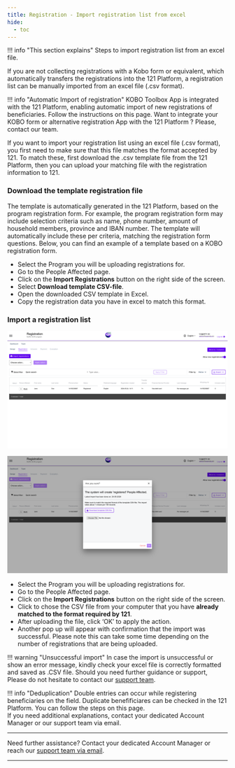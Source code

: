 ```yaml
---
title: Registration - Import registration list from excel
hide:
  - toc
---
```


!!! info "This section explains"
    Steps to import registration list from an excel file.
    

If you are not collecting registrations with a Kobo form or equivalent, which automatically transfers the registrations into the 121 Platform, a registration list can be manually imported from an excel file (.csv format).

!!! info "Automatic Import of registration"
    KOBO Toolbox App is integrated with the 121 Platform, enabling automatic import of new registrations of beneficiaries. Follow the instructions on this page.
    Want to integrate your KOBO form or alternative registration App with the 121 Platform ? Please, contact our team.

If you want to import your registration list using an excel file (.csv format), you first need to make sure that this file matches the format accepted by 121. To match these, first download the .csv template file from the 121 Platform, then you can upload your matching file with the registration information to 121.

### **Download the template registration file**

The template is automatically generated in the 121 Platform, based on the program registration form.
For example, the program registration form may include selection criteria such as name, phone number, amount of household members, province and IBAN number. The template will automatically include these per criteria, matching the registration form questions. Below, you can find an example of a template based on a KOBO registration form.

<!-- INCLUDE 2 PICTURES MATCHING 5 CRITERIA + COLUMNS -->

- Select the Program you will be uploading registrations for.
- Go to the People Affected page.
- Click on the **Import Registrations** button on the right side of the screen.
- Select **Download template CSV-file**.
- Open the downloaded CSV template in Excel.
- Copy the registration data you have in excel to match this format.


### **Import a registration list**

![Import Registration button](https://raw.githubusercontent.com/global-121/121-platform/main/e2e/tests/__screenshots__/UserManualScreenshots/userManualScreenshots.spec.ts/RegistrationPageOverview.png)

![Import Registration pop-up](https://raw.githubusercontent.com/global-121/121-platform/main/e2e/tests/__screenshots__/UserManualScreenshots/userManualScreenshots.spec.ts/RegistrationImportFile.png)

- Select the Program you will be uploading registrations for.
- Go to the People Affected page.
- Click on the **Import Registrations** button on the right side of the screen.
- Click to chose the CSV file from your computer that you have **already matched to the format required by 121**.
- After uploading the file, click ‘OK’ to apply the action.
- Another pop up will appear with confirmation that the import was successful. Please note this can take some time depending on the number of registrations that are being uploaded.

!!! warning "Unsuccessful import"
    In case the import is unsuccessful or show an error message, kindly check your excel file is correctly formatted and saved as .CSV file.
    Should you need further guidance or support, Please do not hesitate to contact our [support team](mailto:support@121.global).


!!! info "Deduplication"
    Double entries can occur while registering beneficiaries on the field. Duplicate benefificiares can be checked in the 121 Platform. You can follow the steps on this page.  
    If you need additional explanations, contact your dedicated Account Manager or our support team via email.

___
Need further assistance? Contact your dedicated Account Manager or reach our [support team via email](mailto:support@121.global).
___

